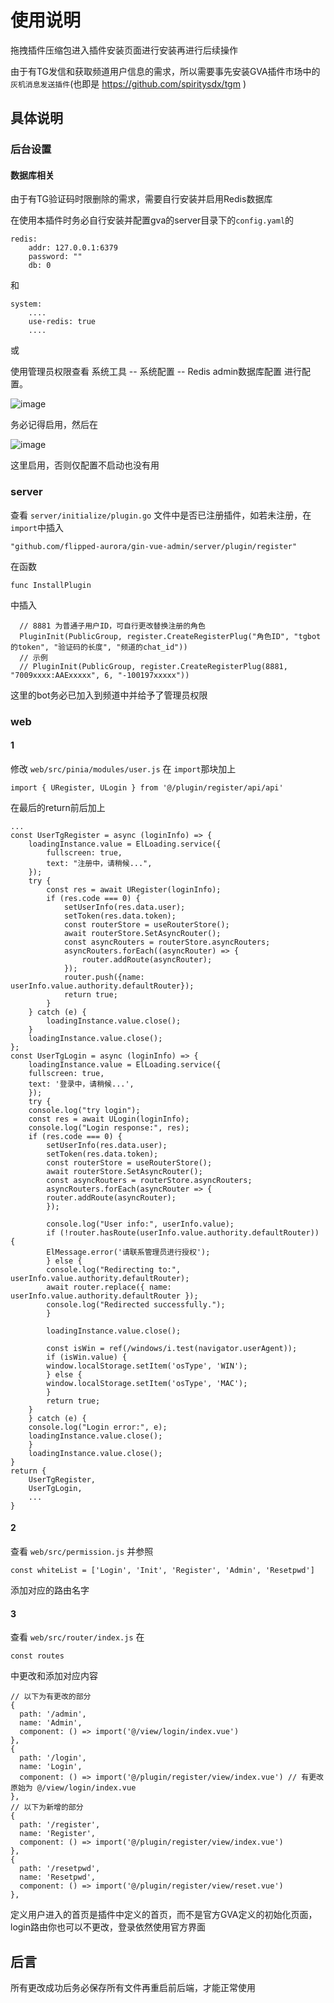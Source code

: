 # 使用说明

拖拽插件压缩包进入插件安装页面进行安装再进行后续操作

由于有TG发信和获取频道用户信息的需求，所以需要事先安装GVA插件市场中的```灰机消息发送插件```(也即是 https://github.com/spiritysdx/tgm )

## 具体说明

### 后台设置

#### 数据库相关

由于有TG验证码时限删除的需求，需要自行安装并启用Redis数据库

在使用本插件时务必自行安装并配置gva的server目录下的```config.yaml```的

```
redis:
    addr: 127.0.0.1:6379
    password: ""
    db: 0
```

和

```
system:
    ....
    use-redis: true
    ....
```

或

使用管理员权限查看 系统工具 -- 系统配置 -- Redis admin数据库配置 进行配置。

![image](https://github.com/spiritysdx/tgr/assets/97792170/4122a892-0b34-4366-906f-aeb776ca99eb)

务必记得启用，然后在

![image](https://github.com/spiritysdx/tgr/assets/97792170/2ea797dc-59a1-4f2c-8f69-a7a571048370)

这里启用，否则仅配置不启动也没有用

### server

查看 ```server/initialize/plugin.go``` 文件中是否已注册插件，如若未注册，在```import```中插入

```
"github.com/flipped-aurora/gin-vue-admin/server/plugin/register"
```

在函数

```
func InstallPlugin
```

中插入

```
  // 8881 为普通子用户ID，可自行更改替换注册的角色
  PluginInit(PublicGroup, register.CreateRegisterPlug("角色ID", "tgbot的token", "验证码的长度", "频道的chat_id"))
  // 示例
  // PluginInit(PublicGroup, register.CreateRegisterPlug(8881, "7009xxxx:AAExxxxx", 6, "-100197xxxxx"))
```

这里的bot务必已加入到频道中并给予了管理员权限

### web

#### 1

修改 ```web/src/pinia/modules/user.js``` 在 ```import```那块加上

```
import { URegister, ULogin } from '@/plugin/register/api/api'
```

在最后的return前后加上

```
...
const UserTgRegister = async (loginInfo) => {
    loadingInstance.value = ElLoading.service({
        fullscreen: true,
        text: "注册中，请稍候...",
    });
    try {
        const res = await URegister(loginInfo);
        if (res.code === 0) {
            setUserInfo(res.data.user);
            setToken(res.data.token);
            const routerStore = useRouterStore();
            await routerStore.SetAsyncRouter();
            const asyncRouters = routerStore.asyncRouters;
            asyncRouters.forEach((asyncRouter) => {
                router.addRoute(asyncRouter);
            });
            router.push({name: userInfo.value.authority.defaultRouter});
            return true;
        }
    } catch (e) {
        loadingInstance.value.close();
    }
    loadingInstance.value.close();
};
const UserTgLogin = async (loginInfo) => {
    loadingInstance.value = ElLoading.service({
    fullscreen: true,
    text: '登录中，请稍候...',
    });
    try {
    console.log("try login");
    const res = await ULogin(loginInfo);
    console.log("Login response:", res);
    if (res.code === 0) {
        setUserInfo(res.data.user);
        setToken(res.data.token);
        const routerStore = useRouterStore();
        await routerStore.SetAsyncRouter();
        const asyncRouters = routerStore.asyncRouters;
        asyncRouters.forEach(asyncRouter => {
        router.addRoute(asyncRouter);
        });

        console.log("User info:", userInfo.value);
        if (!router.hasRoute(userInfo.value.authority.defaultRouter)) {
        ElMessage.error('请联系管理员进行授权');
        } else {
        console.log("Redirecting to:", userInfo.value.authority.defaultRouter);
        await router.replace({ name: userInfo.value.authority.defaultRouter });
        console.log("Redirected successfully.");
        }

        loadingInstance.value.close();

        const isWin = ref(/windows/i.test(navigator.userAgent));
        if (isWin.value) {
        window.localStorage.setItem('osType', 'WIN');
        } else {
        window.localStorage.setItem('osType', 'MAC');
        }
        return true;
    }
    } catch (e) {
    console.log("Login error:", e);
    loadingInstance.value.close();
    }
    loadingInstance.value.close();
}
return {
    UserTgRegister,
    UserTgLogin,
    ...
}
```

#### 2

查看 ```web/src/permission.js``` 并参照

```
const whiteList = ['Login', 'Init', 'Register', 'Admin', 'Resetpwd']
```

添加对应的路由名字

#### 3

查看 ```web/src/router/index.js``` 在

```
const routes
```

中更改和添加对应内容

```
// 以下为有更改的部分
{
  path: '/admin',
  name: 'Admin',
  component: () => import('@/view/login/index.vue')
},
{
  path: '/login',
  name: 'Login',
  component: () => import('@/plugin/register/view/index.vue') // 有更改 原始为 @/view/login/index.vue
},
// 以下为新增的部分
{
  path: '/register',
  name: 'Register',
  component: () => import('@/plugin/register/view/index.vue')
},
{
  path: '/resetpwd',
  name: 'Resetpwd',
  component: () => import('@/plugin/register/view/reset.vue')
},
```

定义用户进入的首页是插件中定义的首页，而不是官方GVA定义的初始化页面，login路由你也可以不更改，登录依然使用官方界面

## 后言

所有更改成功后务必保存所有文件再重启前后端，才能正常使用

